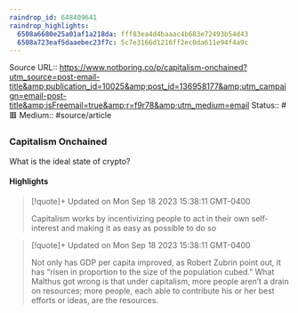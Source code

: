 ```yaml
---
raindrop_id: 648409641
raindrop_highlights:
  6508a6680e25a01af1a218da: fff83ea4d4baaac4b683e72493b54d43
  6508a723eaf5daaebec23f7c: 5c7e3166d1216ff2ec0da611e94f4a9c
---
```


Source URL:: https://www.notboring.co/p/capitalism-onchained?utm_source=post-email-title&amp;publication_id=10025&amp;post_id=136958177&amp;utm_campaign=email-post-title&amp;isFreemail=true&amp;r=f9r78&amp;utm_medium=email
Status:: #🟥
Medium:: #source/article


### Capitalism Onchained

What is the ideal state of crypto?


#### Highlights

> [!quote]+ Updated on Mon Sep 18 2023 15:38:11 GMT-0400
>
> Capitalism works by incentivizing people to act in their own self-interest and making it as easy as possible to do so

> [!quote]+ Updated on Mon Sep 18 2023 15:38:11 GMT-0400
>
> Not only has GDP per capita improved, as Robert Zubrin point out, it has “risen in proportion to the size of the population cubed.” What Malthus got wrong is that under capitalism, more people aren’t a drain on resources; more people, each able to contribute his or her best efforts or ideas, are the resources.
